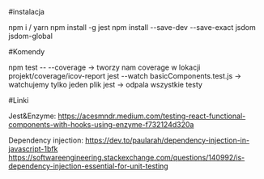 #instalacja

npm i / yarn
npm install -g jest
npm install --save-dev --save-exact jsdom jsdom-global

#Komendy

npm test -- --coverage -> tworzy nam coverage w lokacji projekt/coverage/icov-report
jest --watch basicComponents.test.js -> watchujemy tylko jeden plik
jest -> odpala wszystkie testy

#Linki

Jest&Enzyme:
https://acesmndr.medium.com/testing-react-functional-components-with-hooks-using-enzyme-f732124d320a

Dependency injection:
https://dev.to/paularah/dependency-injection-in-javascript-1bfk
https://softwareengineering.stackexchange.com/questions/140992/is-dependency-injection-essential-for-unit-testing
